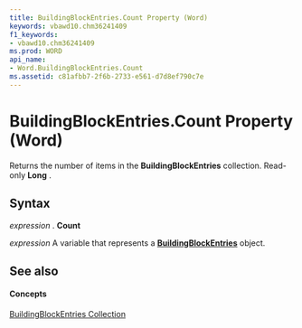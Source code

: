```yaml
---
title: BuildingBlockEntries.Count Property (Word)
keywords: vbawd10.chm36241409
f1_keywords:
- vbawd10.chm36241409
ms.prod: WORD
api_name:
- Word.BuildingBlockEntries.Count
ms.assetid: c81afbb7-2f6b-2733-e561-d7d8ef790c7e
---
```



# BuildingBlockEntries.Count Property (Word)

Returns the number of items in the  **BuildingBlockEntries** collection. Read-only **Long** .


## Syntax

 _expression_ . **Count**

 _expression_ A variable that represents a **[BuildingBlockEntries](buildingblockentries-object-word.md)** object.


## See also


#### Concepts


[BuildingBlockEntries Collection](buildingblockentries-object-word.md)

